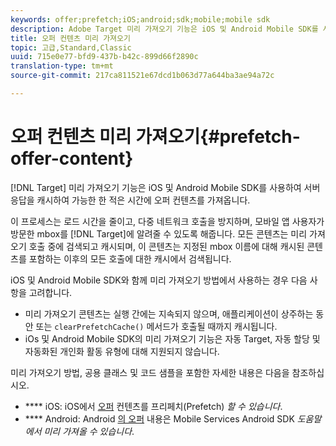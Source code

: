 ```yaml
---
keywords: offer;prefetch;iOS;android;sdk;mobile;mobile sdk
description: Adobe Target 미리 가져오기 기능은 iOS 및 Android Mobile SDK를 사용하여 서버 응답을 캐시하여 가능한 한 적은 시간에 오퍼 컨텐츠를 가져옵니다.
title: 오퍼 컨텐츠 미리 가져오기
topic: 고급,Standard,Classic
uuid: 715e0e77-bfd9-437b-b42c-899d66f2890c
translation-type: tm+mt
source-git-commit: 217ca811521e67dcd1b063d77a644ba3ae94a72c

---
```



# 오퍼 컨텐츠 미리 가져오기{#prefetch-offer-content}

[!DNL Target] 미리 가져오기 기능은 iOS 및 Android Mobile SDK를 사용하여 서버 응답을 캐시하여 가능한 한 적은 시간에 오퍼 컨텐츠를 가져옵니다.

이 프로세스는 로드 시간을 줄이고, 다중 네트워크 호출을 방지하며, 모바일 앱 사용자가 방문한 mbox를 [!DNL Target]에 알려줄 수 있도록 해줍니다. 모든 콘텐츠는 미리 가져오기 호출 중에 검색되고 캐시되며, 이 콘텐츠는 지정된 mbox 이름에 대해 캐시된 콘텐츠를 포함하는 이후의 모든 호출에 대한 캐시에서 검색됩니다.

iOS 및 Android Mobile SDK와 함께 미리 가져오기 방법에서 사용하는 경우 다음 사항을 고려합니다.

* 미리 가져오기 콘텐츠는 실행 간에는 지속되지 않으며, 애플리케이션이 상주하는 동안 또는 `clearPrefetchCache()` 메서드가 호출될 때까지 캐시됩니다.
* iOs 및 Android Mobile SDK의 미리 가져오기 기능은 자동 Target, 자동 할당 및 자동화된 개인화 활동 유형에 대해 지원되지 않습니다.

미리 가져오기 방법, 공용 클래스 및 코드 샘플을 포함한 자세한 내용은 다음을 참조하십시오.

* **** iOS: iOS에서 [오퍼](https://docs.adobe.com/content/help/en/mobile-services/ios/target-ios/c-mob-target-prefetch-ios.html) 컨텐츠를 프리페치(Prefetch) *할 수 있습니다*.
* **** Android: Android [의 오퍼](https://docs.adobe.com/content/help/en/mobile-services/android/target-android/c-mob-target-prefetch-android.html) 내용은 Mobile Services Android SDK *도움말에서 미리 가져올 수 있습니다*.
